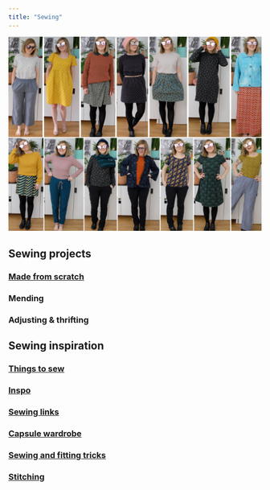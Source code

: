 ```yaml
---
title: "Sewing"
---
```


![](projects/attachments/Pasted%20image%2020230119203000.png)


## Sewing projects
### [Made from scratch](projects/sewing/Made%20from%20scratch.md)
### Mending 
### Adjusting & thrifting


## Sewing inspiration
### [Things to sew](projects/sewing/Things%20to%20sew.md)

### [Inspo](projects/sewing/Inspo.md)
### [Sewing links](projects/sewing/Sewing%20links.md)
### [Capsule wardrobe](projects/sewing/Capsule%20wardrobe.md)
### [Sewing and fitting tricks](projects/sewing/Sewing%20and%20fitting%20tricks.md)
### [Stitching](projects/sewing/stitching)




